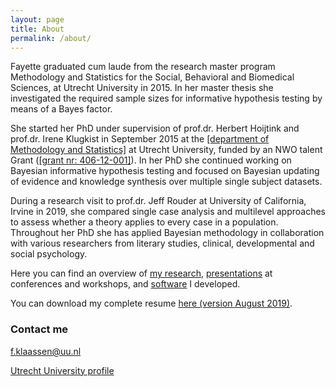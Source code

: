 ```yaml
---
layout: page
title: About
permalink: /about/
---
```


Fayette graduated cum laude from the research master program Methodology and Statistics for the Social, Behavioral and Biomedical Sciences, at Utrecht University in 2015. In her master thesis she investigated the required sample sizes for informative hypothesis testing by means of a Bayes factor.

She started her PhD under supervision of prof.dr. Herbert Hoijtink and prof.dr. Irene Klugkist in September 2015 at the [[department of Methodology and Statistics]](https://www.uu.nl/masters/en/methodology-and-statistics-behavioural-biomedical-and-social-sciences) at Utrecht University, funded by an NWO talent Grant ([[grant nr: 406-12-001]](https://www.nwo.nl/en/research-and-results/research-projects/i/37/10037.html)). In her PhD she continued working on Bayesian informative hypothesis testing and focused on Bayesian updating of evidence and knowledge synthesis over multiple single subject datasets.

During a research visit to prof.dr. Jeff Rouder at University of California, Irvine in 2019, she compared single case analysis and multilevel approaches to assess whether a theory applies to every case in a population. Throughout her PhD she has applied Bayesian methodology in collaboration with various researchers from literary studies, clinical, developmental and social psychology.

Here you can find an overview of [my research](papers.md), [presentations](presentations.md) at conferences and workshops, and [software](software.md) I developed.

You can download my complete resume [here (version August 2019)](resume.md).

### Contact me

[f.klaassen@uu.nl](mailto:f.klaassen@uu.nl)

[Utrecht University profile](https://www.uu.nl/staff/FKlaassen)

